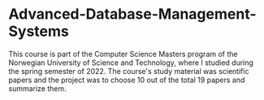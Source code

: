 # Advanced-Database-Management-Systems

This course is part of the Computer Science Masters program of the Norwegian University of Science and Technology, where I studied during the spring semester of 2022.
The course's study material was scientific papers and the project was to choose 10 out of the total 19 papers and summarize them.
